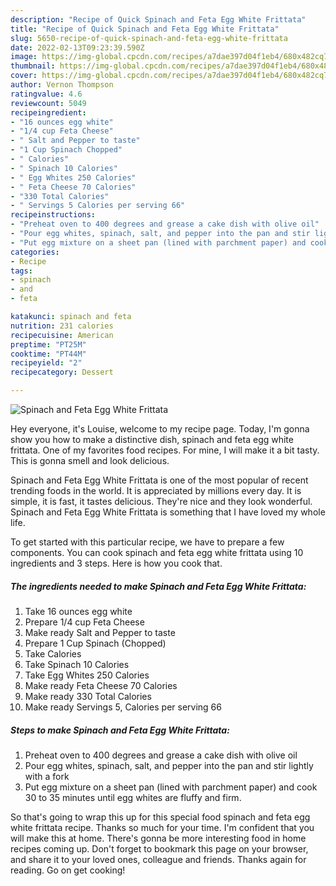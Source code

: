 ```yaml
---
description: "Recipe of Quick Spinach and Feta Egg White Frittata"
title: "Recipe of Quick Spinach and Feta Egg White Frittata"
slug: 5650-recipe-of-quick-spinach-and-feta-egg-white-frittata
date: 2022-02-13T09:23:39.590Z
image: https://img-global.cpcdn.com/recipes/a7dae397d04f1eb4/680x482cq70/spinach-and-feta-egg-white-frittata-recipe-main-photo.jpg
thumbnail: https://img-global.cpcdn.com/recipes/a7dae397d04f1eb4/680x482cq70/spinach-and-feta-egg-white-frittata-recipe-main-photo.jpg
cover: https://img-global.cpcdn.com/recipes/a7dae397d04f1eb4/680x482cq70/spinach-and-feta-egg-white-frittata-recipe-main-photo.jpg
author: Vernon Thompson
ratingvalue: 4.6
reviewcount: 5049
recipeingredient:
- "16 ounces egg white"
- "1/4 cup Feta Cheese"
- " Salt and Pepper to taste"
- "1 Cup Spinach Chopped"
- " Calories"
- " Spinach 10 Calories"
- " Egg Whites 250 Calories"
- " Feta Cheese 70 Calories"
- "330 Total Calories"
- " Servings 5 Calories per serving 66"
recipeinstructions:
- "Preheat oven to 400 degrees and grease a cake dish with olive oil"
- "Pour egg whites, spinach, salt, and pepper into the pan and stir lightly with a fork"
- "Put egg mixture on a sheet pan (lined with parchment paper) and cook 30 to 35 minutes until egg whites are fluffy and firm."
categories:
- Recipe
tags:
- spinach
- and
- feta

katakunci: spinach and feta 
nutrition: 231 calories
recipecuisine: American
preptime: "PT25M"
cooktime: "PT44M"
recipeyield: "2"
recipecategory: Dessert

---
```



![Spinach and Feta Egg White Frittata](https://img-global.cpcdn.com/recipes/a7dae397d04f1eb4/680x482cq70/spinach-and-feta-egg-white-frittata-recipe-main-photo.jpg)

Hey everyone, it's Louise, welcome to my recipe page. Today, I'm gonna show you how to make a distinctive dish, spinach and feta egg white frittata. One of my favorites food recipes. For mine, I will make it a bit tasty. This is gonna smell and look delicious.



Spinach and Feta Egg White Frittata is one of the most popular of recent trending foods in the world. It is appreciated by millions every day. It is simple, it is fast, it tastes delicious. They're nice and they look wonderful. Spinach and Feta Egg White Frittata is something that I have loved my whole life.


To get started with this particular recipe, we have to prepare a few components. You can cook spinach and feta egg white frittata using 10 ingredients and 3 steps. Here is how you cook that.

<!--inarticleads1-->

##### The ingredients needed to make Spinach and Feta Egg White Frittata:

1. Take 16 ounces egg white
1. Prepare 1/4 cup Feta Cheese
1. Make ready  Salt and Pepper to taste
1. Prepare 1 Cup Spinach (Chopped)
1. Take  Calories
1. Take  Spinach 10 Calories
1. Take  Egg Whites 250 Calories
1. Make ready  Feta Cheese 70 Calories
1. Make ready 330 Total Calories
1. Make ready  Servings 5, Calories per serving 66




<!--inarticleads2-->

##### Steps to make Spinach and Feta Egg White Frittata:

1. Preheat oven to 400 degrees and grease a cake dish with olive oil
1. Pour egg whites, spinach, salt, and pepper into the pan and stir lightly with a fork
1. Put egg mixture on a sheet pan (lined with parchment paper) and cook 30 to 35 minutes until egg whites are fluffy and firm.




So that's going to wrap this up for this special food spinach and feta egg white frittata recipe. Thanks so much for your time. I'm confident that you will make this at home. There's gonna be more interesting food in home recipes coming up. Don't forget to bookmark this page on your browser, and share it to your loved ones, colleague and friends. Thanks again for reading. Go on get cooking!
